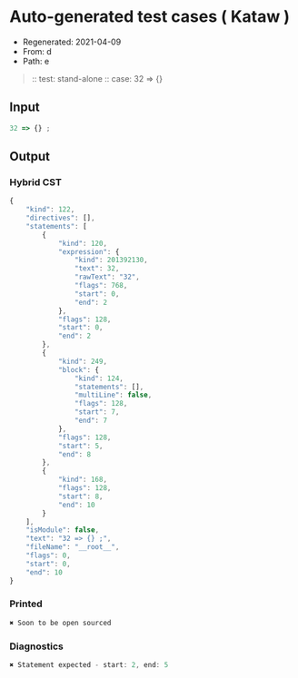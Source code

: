# Auto-generated test cases ( Kataw )
- Regenerated: 2021-04-09
- From: d
- Path: e
> :: test: stand-alone
> :: case: 32 => {}
## Input

`````js
32 => {} ;
`````

## Output

### Hybrid CST

```javascript
{
    "kind": 122,
    "directives": [],
    "statements": [
        {
            "kind": 120,
            "expression": {
                "kind": 201392130,
                "text": 32,
                "rawText": "32",
                "flags": 768,
                "start": 0,
                "end": 2
            },
            "flags": 128,
            "start": 0,
            "end": 2
        },
        {
            "kind": 249,
            "block": {
                "kind": 124,
                "statements": [],
                "multiLine": false,
                "flags": 128,
                "start": 7,
                "end": 7
            },
            "flags": 128,
            "start": 5,
            "end": 8
        },
        {
            "kind": 168,
            "flags": 128,
            "start": 8,
            "end": 10
        }
    ],
    "isModule": false,
    "text": "32 => {} ;",
    "fileName": "__root__",
    "flags": 0,
    "start": 0,
    "end": 10
}
```

### Printed

```javascript
✖ Soon to be open sourced
```

### Diagnostics

```javascript
✖ Statement expected - start: 2, end: 5

```

